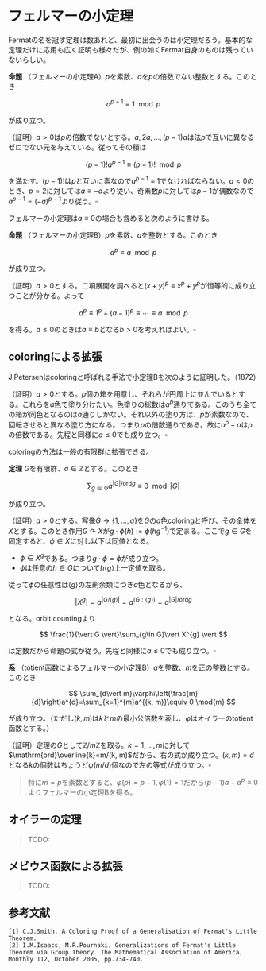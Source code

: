 
# フェルマーの小定理

Fermatの名を冠す定理は数あれど、最初に出会うのは小定理だろう。基本的な定理だけに応用も広く証明も様々だが、例の如くFermat自身のものは残っていないらしい。

__命題__ （フェルマーの小定理A）$p$を素数、$a$を$p$の倍数でない整数とする。このとき

$$
a^{p-1}\equiv 1\mod p
$$

が成り立つ。

（証明）$a\gt 0$は$p$の倍数でないとする。$a, 2a, \dotsc, (p-1)a$は法$p$で互いに異なるゼロでない元を与えている。従ってその積は

$$
(p-1)!a^{p-1}\equiv (p-1)!\mod{p}
$$

を満たす。$(p-1)!$は$p$と互いに素なので$a^{p-1}\equiv 1$でなければならない。$a\lt 0$のとき、$p=2$に対しては$a\equiv -a$より従い、奇素数$p$に対しては$p-1$が偶数なので$a^{p-1}=(-a)^{p-1}$より従う。$\square$

フェルマーの小定理は$a\equiv 0$の場合も含めると次のように書ける。

__命題__ （フェルマーの小定理B）$p$を素数、$a$を整数とする。このとき

$$
a^{p}\equiv a\mod p
$$

が成り立つ。

（証明）$a\gt 0$とする。二項展開を調べると$(x+y)^{p}\equiv x^{p}+y^{p}$が恒等的に成り立つことが分かる。よって

$$
a^{p}\equiv 1^{p}+(a-1)^{p}\equiv\dotsb\equiv a\mod{p}
$$

を得る。$a\le 0$のときは$a\equiv b$となる$b\gt 0$を考えればよい。$\square$




## coloringによる拡張

J.Petersenはcoloringと呼ばれる手法で小定理Bを次のように証明した。（1872）

（証明）$a\gt 0$とする。$p$個の箱を用意し、それらが円周上に並んでいるとする。これらを$a$色で塗り分けたい。色塗りの総数は$a^{p}$通りである。このうち全ての箱が同色となるのは$a$通りしかない。それ以外の塗り方は、$p$が素数なので、回転させると異なる塗り方になる。つまり$p$の倍数通りである。故に$a^{p}-a$は$p$の倍数である。先程と同様に$a\le 0$でも成り立つ。$\square$

coloringの方法は一般の有限群に拡張できる。

__定理__ $G$を有限群、$a\in\mathbb{Z}$とする。このとき

$$
\sum_{g\in G}a^{\vert G \vert/\mathrm{ord}g}\equiv 0\mod{\vert G \vert}
$$

が成り立つ。

（証明）$a\gt 0$とする。写像$G\rightarrow\lbrace 1, \dotsc, a \rbrace$を$G$の$a$色coloringと呼び、その全体を$X$とする。このとき作用$G\curvearrowright X$が$g\cdot\phi(h):=\phi(hg^{-1})$で定まる。ここで$g\in G$を固定すると、$\phi\in X$に対し以下は同値となる。

- $\phi\in X^{g}$である。つまり$g\cdot\phi=\phi$が成り立つ。
- $\phi$は任意の$h\in G$について$h\langle g \rangle$上一定値を取る。

従って$\phi$の任意性は$\langle g \rangle$の左剰余類につき$a$色となるから、

$$
\vert X^{g} \vert=a^{\vert G/\langle g \rangle \vert}=a^{(G : \langle g \rangle)}=a^{\vert G \vert/\mathrm{ord}g}
$$

となる。orbit countingより

$$
\frac{1}{\vert G \vert}\sum_{g\in G}\vert X^{g} \vert
$$

は定数だから命題の式が従う。先程と同様に$a\le 0$でも成り立つ。$\square$

__系__ （totient函数によるフェルマーの小定理B）$a$を整数、$m$を正の整数とする。このとき

$$
\sum_{d\vert m}\varphi\left(\frac{m}{d}\right)a^{d}=\sum_{k=1}^{m}a^{(k, m)}\equiv 0 \mod{m}
$$

が成り立つ。（ただし$(k, m)$は$k$と$m$の最小公倍数を表し、$\varphi$はオイラーのtotient函数とする。）

（証明）定理の$G$として$\mathbb{Z}/m\mathbb{Z}$を取る。$k=1, \dotsc, m$に対して$\mathrm{ord}\overline{k}=m/(k, m)$だから、右の式が成り立つ。$(k, m)=d$となる$k$の個数はちょうど$\varphi(m/d)$個なので左の等式が成り立つ。$\square$

> 特に$m=p$を素数とすると、$\varphi(p)=p-1, \varphi(1)=1$だから$(p-1)a+a^{p}\equiv 0$よりフェルマーの小定理Bを得る。




## オイラーの定理

> TODO:



## メビウス函数による拡張

> TODO:






<!--


# ニュートン多項式が満たす性質
対称式というものは厄介な存在で、出会った時はその重要性に気付かず、後で忘失して後悔する人も多いのではないだろうか（自分だけかも）。そういえば「基本対称式で全ての対称式が書き下せる」という定理は「知ってるようで知らない命題」の一つかもしれない。Newton多項式に関する性質もその一つである。

** 命題 **
$\theta\_{1}, \dotsc, \theta\_{D}$に対し$s\_{i}:=\theta\_{1}^{i}+\dotsb+\theta\_{D}^{i}$と置く。また多項式$P(x)$及び$a\_{1}, \dotsc, a\_{D}$を

<center>$\begin{align*} P(x) &:=(x-\theta_{1})\dotsm (x-\theta_{D}) \\ &=x^{D}-a_{1}x^{D-1}-\dotsb-a_{D-1}x-a_{D} \end{align*}$</center>

により定める。このとき$k>D$に対して$a\_{k}=0$と定めれば、任意の$n$に対して

<center>$s_{n}=a_{1}s_{n-1}+\dotsb+a_{n-1}s_{1}+na_{n}$</center>

が成り立つ。

$s\_{n}$のことを$n$次ニュートン多項式という。上記はこの漸化式を与えているとみなすことができる。

（証明）$n=D$のとき、$P(\theta\_{1})=\dotsb=P(\theta\_{D})=0$より、$D$本の式を足し合わせることで

<center>$s_{D}-a_{1}s_{D-1}-\dotsb-a_{D-1}s_{1}-Da_{D}=0$</center>

を得る。よって正しい。実は示すのはこれだけでよい。

$D\lt n$のときは変数を増やして今の結果を用いる。

<center>$\begin{align*} Q(x) &=(x-\theta_{1})\dotsm(x-\theta_{D})(x-\theta_{D+1})\dotsm(x-\theta_{n}) \\ &=x^{n}-b_{1}x^{n-1}-\dotsm-b_{n} \end{align*}$</center>

とおくと、$t\_{i}:=\theta\_{1}^{i}+\dotsb+\theta\_{D}^{i}+\theta\_{D+1}^{i}+\dotsb+\theta\_{n}^{i}$に対して

<center>$t_{n}-b_{1}t_{n-1}-\dotsb-b_{n-1}t_{1}-nb_{n}=0$</center>

が成り立つ。ここで$\theta\_{D+1}=\dotsb=\theta\_{n}=0$を代入すれば$t\_{i}=s\_{i}, b\_{i}=a\_{i}$を得るので、命題の式が成り立つことが分かる。

$D\gt n$のときは$s\_{n}-a\_{1}s\_{n-1}-\dotsb-s\_{n-1}s\_{1}$と$na\_{n}$を比較して一致を示す。両方とも$\lbrace \theta\_{i} \rbrace$に関して$n$次の項のみを持ち、任意の項$\theta\_{i\_{1}}\dotsm\theta\_{i\_{n}}$に対して係数を調べれば、現れない$\theta\_{j}$に$0$を代入することで上の場合に帰着できる。これが一致することは既に示したので全体としても一致し、結局$s\_{n}-a\_{1}s\_{n-1}-\dotsb-s\_{n-1}s\_{1}=na\_{n}$を得る。$\square$

（複素解析を用いた証明）複素変数$z$を導入して少し計算すれば、適当な領域で次の等式を得る。

<center>$\displaystyle D+\sum_{n=1}^{\infty}s_{n}z^{n}=\sum_{j=1}^{D}\frac{1}{1-\theta_{j}z}=\frac{P^{\prime}(z^{-1})}{zP(z^{-1})}.$</center>

右辺の分母を掃って

<center>$\displaystyle \begin{align*} \left( D+\sum_{n=1}^{\infty}s_{n}z^{n}\right)& \left( 1-a_{1}z-a_{2}z^{2}-\dotsb-a_{D}z^{D}\right) \\ &=D-(D-1)a_{1}z-(D-2)a_{2}z^{2}-\dotsb-2a_{D-2}z^{D-2}-a_{D-1}z^{D-1} \end{align*}$</center>

を得る。あとは$z^{n}$の係数を比較すれば良い。実際$n\gt D$のとき$s\_{n}-a\_{1}s\_{n-1}-\dotsb-a\_{D}s\_{n-D}=0$となるが、$k>D$で$a\_{k}=0$より命題の式を得る。$n=D$のときは$s\_{D}-a\_{1}s\_{D-1}-\dotsb-a\_{D-1}s\_{1}-Da\_{D}=0$を得る。$n\lt D$のときは左辺が$s\_{n}-a\_{1}s\_{n-1}-\dotsb-a\_{n-1}s\_{1}-Da\_{n}$となるが、右辺は$-(D-n)a\_{n}$なのでやはり正しい。$\square$

# Partition-coloring

$a\_{1}, a\_{2}, a\_{3}, \dotsc$は自然数とする。これらはパレットを表していて、$j$番目のパレットには$a\_{j}$色がある。次に$n$個の箱を用意し、先ほどと同様に円周上に並べておく。これらを色で塗り分けたいのだが、少し条件を加える。箱の間に区切り（partition）を置き、その間に$j$個の箱が並ぶなら$j$番目のパレットから一色を選び、その色でその$j$個の箱を塗る。つまり$a\_{j}$通りの選択肢がある。このルールの下での色塗り（$n$-ptn-colと呼ぶことにする）の総数を$s^{\ast}\_{n}$と置く。

** 定理 **
$s^{\ast}\_{n}$は

<center>$s^{\ast}_{n}=a_{1}s^{\ast}_{n-1}+\dotsb+a_{n-1}s^{\ast}_{1}+na_{n}$</center>

及び

<center>$\displaystyle \sum_{d\vert n}s^{\ast}_{d}\mu\left(\frac{n}{d}\right)\equiv 0\mod n$</center>

を満たす。

（証明）箱に$B\_{0}, \dotsc, B\_{n-1}$とラベルを貼る。$B\_{0}$から数えて一番最初の区割りを$B\_{t}, \dotsc, B\_{t+u-1}$とする。この$u$個の箱を除くと、$u\lt n$なら$(n-u)$-ptn-colに帰着できる。また逆に$n-u$個の場合から$u$個の箱を（最初の区切りに）挿入することで$n$-ptn-colを作れる。この対応は一対一なので、$u=n$の場合（$na\_{n}$通りの色分け方（区切り位置もあるので$n$倍されている））も入れて漸化式を作ると

<center>$\displaystyle s^{\ast}_{n}=\sum_{u=1}^{n-1}a_{u}s^{\ast}_{n-u}+na_{n}$</center>

を得る。これは一つ目の式である。

次に$r\_{n}$を$n$-ptn-colで、自明な回転を除き全て異なる塗り方になるものの総数とする。この定義から$r\_{n}$が$n$の倍数であることは直ぐわかる。$n$-ptn-colは、$d\vert n$に対し$d$回転で初めて同じ塗り方になるものを含むが、これらは自明な回転を除き全て異なる塗り方になる$d$-ptn-colを$\frac{n}{d}$回繰り返すことで得られるため、その総数は$r\_{d}$個である。よって

<center>$\displaystyle s^{\ast}_{n}=\sum_{d\vert n}r_{d}$</center>

が成り立つ。ここで$\mathrm{M\ddot{o}bius}$の反転公式を用いると、二番目の式

<center>$\displaystyle r_{n}=\sum_{d\vert n}s^{\ast}_{d}\mu\left(\frac{n}{d}\right)\equiv 0 \mod n$</center>

を得る。$\square$

反転公式様様である。

# 一般化されたフェルマーの小定理

さて、$s\_{n}$及び$s^{\ast}\_{n}$の漸化式を見比べると、$a\_{i}\gt 0$なら$s\_{n}=s^{\ast}\_{n}$であることが分かる。更に

<center>$\displaystyle \sum_{d\vert n}s_{d}\mu\left(\frac{n}{d}\right)\equiv 0\mod n$</center>

も直ちに従う。一般の$a\_{i}$に対しては$a\_{i}=a\_{i}^{+}-k\_{i}n, a\_{i}^{+}\gt 0$と置けば、$a\_{i}^{+}$に対する結果より従う。この結果は始めに表で挙げた式を含んでいる。

    -->

## 参考文献
    [1] C.J.Smith. A Coloring Proof of a Generalisation of Fermat's Little Theorem.
    [2] I.M.Isaacs, M.R.Pournaki. Generalizations of Fermat's Little Theorem via Group Theory. The Mathematical Association of America, Monthly 112, October 2005, pp.734-740.
